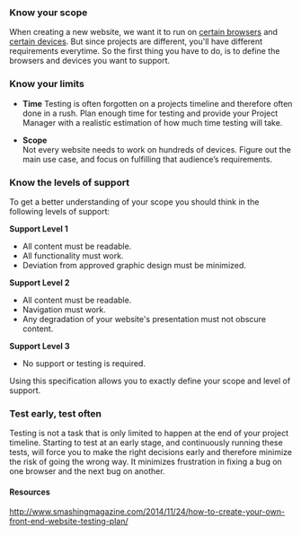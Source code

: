### Know your scope
When creating a new website, we want it to run on [certain browsers](./Testing/Cross-Browser_Testing) and [certain devices](./Testing/Cross-Device_Testing). But since projects are different, you'll have different requirements everytime. So the first thing you have to do, is to define the browsers and devices you want to support.


### Know your limits

* **Time**
Testing is often forgotten on a projects timeline and therefore often done in a rush. Plan enough time for testing and provide your Project Manager with a realistic estimation of how much time testing will take.

* **Scope** <br/>
Not every website needs to work on hundreds of devices. Figure out the main use case, and focus on fulfilling that audience’s requirements.


### Know the levels of support
To get a better understanding of your scope you should think in the following levels of support:

**Support Level 1**
* All content must be readable.
* All functionality must work.
* Deviation from approved graphic design must be minimized.

**Support Level 2**
* All content must be readable.
* Navigation must work.
* Any degradation of your website's presentation must not obscure content.

**Support Level 3**
* No support or testing is required.

Using this specification allows you to exactly define your scope and level of support.

### Test early, test often

Testing is not a task that is only limited to happen at the end of your project timeline. Starting to test at an early stage, and continuously running these tests, will force you to make the right decisions early and therefore minimize the risk of going the wrong way. It minimizes frustration in fixing a bug on one browser and the next bug on another.



#### Resources
http://www.smashingmagazine.com/2014/11/24/how-to-create-your-own-front-end-website-testing-plan/

